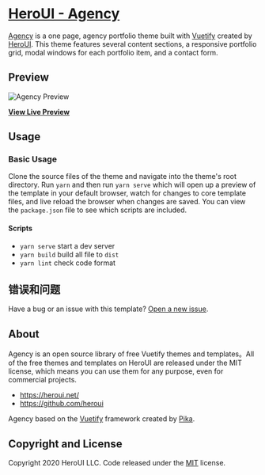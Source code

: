 # [HeroUI - Agency](https://heroui.net/previews/agency.html)

[Agency](https://heroui.net/previews/agency.html) is a one page, agency portfolio theme built with [Vuetify](https://vuetifyjs.com/) created by [HeroUI](https://heroui.net/). This theme features several content sections, a responsive portfolio grid, modal windows for each portfolio item, and a contact form.

## Preview

![Agency Preview](https://wx1.sbimg.cn/2020/05/17/agency-2.png)

**[View Live Preview](https://agency.heroui.net/)**

## Usage

### Basic Usage

Clone the source files of the theme and navigate into the theme's root directory. Run `yarn` and then run `yarn serve` which will open up a preview of the template in your default browser, watch for changes to core template files, and live reload the browser when changes are saved. You can view the `package.json` file to see which scripts are included.

#### Scripts

- `yarn serve` start a dev server
- `yarn build` build all file to `dist`
- `yarn lint` check code format

## 错误和问题

Have a bug or an issue with this template? [Open a new issue](https://github.com/heroui/agency/issues).

## About

Agency is an open source library of free Vuetify themes and templates。All of the free themes and templates on HeroUI are released under the MIT license, which means you can use them for any purpose, even for commercial projects.

- <https://heroui.net/>
- <https://github.com/heroui>

Agency based on the [Vuetify](https://vuetifyjs.com/) framework created by [Pika](https://twitter.com/P1kaP1kaChu_).

## Copyright and License

Copyright 2020 HeroUI LLC. Code released under the [MIT](https://github.com/heroui/agency/blob/gh-pages/LICENSE) license.

